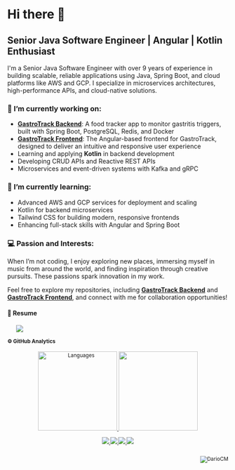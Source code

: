 # Hi there 👋  
## Senior Java Software Engineer | Angular | Kotlin Enthusiast  

I'm a Senior Java Software Engineer with over 9 years of experience in building scalable, reliable applications using Java, Spring Boot, and cloud platforms like AWS and GCP. I specialize in microservices architectures, high-performance APIs, and cloud-native solutions.  

### 🔭 I’m currently working on:  
- **[GastroTrack Backend](https://github.com/DarioCM/gastrotrack-api)**: A food tracker app to monitor gastritis triggers, built with Spring Boot, PostgreSQL, Redis, and Docker  
- **[GastroTrack Frontend](https://github.com/DarioCM/gastrotrack-angular)**: The Angular-based frontend for GastroTrack, designed to deliver an intuitive and responsive user experience  
- Learning and applying **Kotlin** in backend development  
- Developing CRUD APIs and Reactive REST APIs  
- Microservices and event-driven systems with Kafka and gRPC  

### 🌱 I’m currently learning:  
- Advanced AWS and GCP services for deployment and scaling  
- Kotlin for backend microservices  
- Tailwind CSS for building modern, responsive frontends  
- Enhancing full-stack skills with Angular and Spring Boot  

### 💻 Passion and Interests:  
When I’m not coding, I enjoy exploring new places, immersing myself in music from around the world, and finding inspiration through creative pursuits. These passions spark innovation in my work.  

Feel free to explore my repositories, including **[GastroTrack Backend](https://github.com/DarioCM/gastrotrack-api)** and **[GastroTrack Frontend](https://github.com/DarioCM/gastrotrack-angular)**, and connect with me for collaboration opportunities!  



#### 📃 Resume
  <i><small>
  <div><ul>
     <a href="https://dariocm.github.io/resumeCV/">
     <img align="left" src="https://img.shields.io/badge/Resume-Webpage-239120?logo=resume-webpage&logoColor=white" />
    </a>
  </ul>
  </div>
  </ul>
  </<small></i>
<br>

#### ⚙️ GitHub Analytics 
<p align="center">
<a href="https://github.com/DarioCM">
  <!-- <img height="180em" src="https://github-readme-stats-eight-theta.vercel.app/api?username=DarioCM&show_icons=true&theme=nord&include_all_commits=true&count_private=true"/> -->
  <img height="180em" src="https://github-readme-stats.vercel.app/api/top-langs/?username=DarioCM&theme=nord&hide_border=false&langs_count=5" alt="Languages" />
  <img height="180em" src="https://github-readme-stats-eight-theta.vercel.app/api/top-langs/?username=DarioCM&layout=compact&langs_count=8&theme=nord"/>
</a>
</p>

<div id="badges" align="center"><small>
  <a href="https://www.linkedin.com/in/carlos-dario-castaneda-mendoza/">
    <img src="https://img.shields.io/badge/Linkedin-0077B5?style=for-the-badge&logo=Linkedin&logoColor=ffffff">
  </a>
  <a href="mailto:dario20049@gmail.com">
    <img src="https://img.shields.io/badge/Gmail-D44638?style=for-the-badge&logo=gmail&logoColor=ffffff">
  </a>
  <a href="https://medium.com/@dario_85947">
    <img src="https://img.shields.io/badge/Medium-000000?style=for-the-badge&logo=Medium">
  </a>
  <a href="https://leetcode.com/u/DarioCM/">
    <img src="https://img.shields.io/badge/LeetCode-000000?style=for-the-badge&logo=LeetCode&logoColor=#d16c06">
  </a></small>
</div>

<br>
<p align="right"> <img src="https://komarev.com/ghpvc/?username=DarioCM&label=Profile%20views&color=0e75b6&style=flat" alt="DarioCM" /> </p>

<!--
**DarioCM/DarioCM** is a ✨ _special_ ✨ repository because its `README.md` (this file) appears on your GitHub profile.

Here are some ideas to get you started:

- 🔭 I’m currently working on ...
- 🌱 I’m currently learning ...
- 👯 I’m looking to collaborate on ...
- 🤔 I’m looking for help with ...
- 💬 Ask me about ...
- 📫 How to reach me: ...
- 😄 Pronouns: ...
- ⚡ Fun fact: ...
-->
